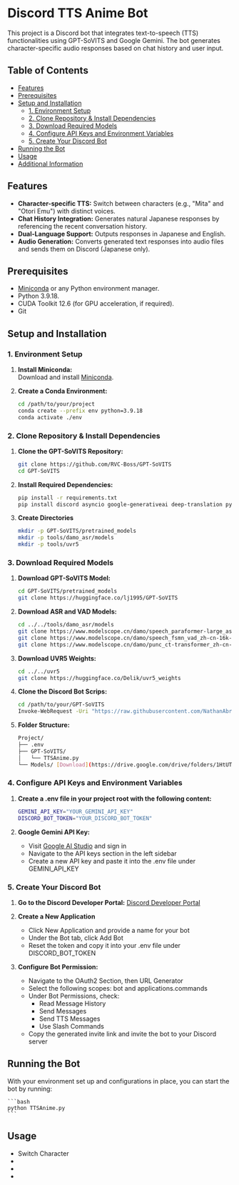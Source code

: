 # Discord TTS Anime Bot

This project is a Discord bot that integrates text-to-speech (TTS) functionalities using GPT-SoVITS and Google Gemini. The bot generates character-specific audio responses based on chat history and user input.

## Table of Contents

- [Features](#features)
- [Prerequisites](#prerequisites)
- [Setup and Installation](#setup-and-installation)
  - [1. Environment Setup](#1-environment-setup)
  - [2. Clone Repository & Install Dependencies](#2-clone-repository--install-dependencies)
  - [3. Download Required Models](#3-download-required-models)
  - [4. Configure API Keys and Environment Variables](#4-configure-api-keys-and-environment-variables)
  - [5. Create Your Discord Bot](#5-create-your-discord-bot)
- [Running the Bot](#running-the-bot)
- [Usage](#usage)
- [Additional Information](#additional-information)

## Features

- **Character-specific TTS:** Switch between characters (e.g., "Mita" and "Otori Emu") with distinct voices.
- **Chat History Integration:** Generates natural Japanese responses by referencing the recent conversation history.
- **Dual-Language Support:** Outputs responses in Japanese and English.
- **Audio Generation:** Converts generated text responses into audio files and sends them on Discord (Japanese only).

## Prerequisites

- [Miniconda](https://docs.conda.io/en/latest/miniconda.html) or any Python environment manager.
- Python 3.9.18.
- CUDA Toolkit 12.6 (for GPU acceleration, if required).
- Git

## Setup and Installation

### 1. Environment Setup

1. **Install Miniconda:**  
   Download and install [Miniconda](https://docs.conda.io/en/latest/miniconda.html).

2. **Create a Conda Environment:**

   ```bash
   cd /path/to/your/project
   conda create --prefix env python=3.9.18
   conda activate ./env

### 2. Clone Repository & Install Dependencies

1. **Clone the GPT-SoVITS Repository:**

    ```bash
    git clone https://github.com/RVC-Boss/GPT-SoVITS
    cd GPT-SoVITS

2. **Install Required Dependencies:**

    ```bash
    pip install -r requirements.txt
    pip install discord asyncio google-generativeai deep-translation python-dotenv

3. **Create Directories**

    ```bash
    mkdir -p GPT-SoVITS/pretrained_models
    mkdir -p tools/damo_asr/models
    mkdir -p tools/uvr5

### 3. Download Required Models

1. **Download GPT-SoVITS Model:**

    ```bash
    cd GPT-SoVITS/pretrained_models
    git clone https://huggingface.co/lj1995/GPT-SoVITS

2. **Download ASR and VAD Models:**

    ```bash
    cd ../../tools/damo_asr/models
    git clone https://www.modelscope.cn/damo/speech_paraformer-large_asr_nat-zh-cn-16k-common-vocab8404-pytorch.git
    git clone https://www.modelscope.cn/damo/speech_fsmn_vad_zh-cn-16k-common-pytorch.git
    git clone https://www.modelscope.cn/damo/punc_ct-transformer_zh-cn-common-vocab272727-pytorch.git

3. **Download UVR5 Weights:**

    ```bash
    cd ../../uvr5
    git clone https://huggingface.co/Delik/uvr5_weights

4. **Clone the Discord Bot Scrips:**

    ```bash
    cd /path/to/your/GPT-SoVITS
    Invoke-WebRequest -Uri "https://raw.githubusercontent.com/NathanAbrahamSinaga/Discord_Bot/main/4TTSAnime/TTSAnime.py" -OutFile "TTSAnime.py"

5. **Folder Structure:**

    ```bash
    Project/
    ├── .env
    ├── GPT-SoVITS/
    │   └── TTSAnime.py
    └── Models/ [Download](https://drive.google.com/drive/folders/1HtUTs9jU9-YEkTzbxNLllDqc84a0NfR0?usp=sharing)

### 4. Configure API Keys and Environment Variables

1. **Create a .env file in your project root with the following content:**

    ```bash
    GEMINI_API_KEY="YOUR_GEMINI_API_KEY"
    DISCORD_BOT_TOKEN="YOUR_DISCORD_BOT_TOKEN"

2. **Google Gemini API Key:**

    - Visit [Google AI Studio](https://aistudio.google.com/) and sign in
    - Navigate to the API keys section in the left sidebar
    - Create a new API key and paste it into the .env file under GEMINI_API_KEY

### 5. Create Your Discord Bot

1. **Go to the Discord Developer Portal:**
    [Discord Developer Portal](https://discord.com/developers/applications)

2. **Create a New Application**

    - Click New Application and provide a name for your bot
    - Under the Bot tab, click Add Bot
    - Reset the token and copy it into your .env file under DISCORD_BOT_TOKEN

3. **Configure Bot Permission:**

    - Navigate to the OAuth2 Section, then URL Generator
    - Select the following scopes: bot and applications.commands
    - Under Bot Permissions, check:
        - Read Message History
        - Send Messages
        - Send TTS Messages
        - Use Slash Commands
    - Copy the generated invite link and invite the bot to your Discord server

## Running the Bot
With your environment set up and configurations in place, you can start the bot by running:

    ```bash
    python TTSAnime.py
    ```

## Usage

- Switch Character
- 
- 
- 